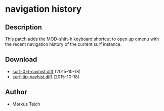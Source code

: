 navigation history
==================

Description
-----------

This patch adds the MOD-shift-h keyboard shortcut to open up dmenu with the
recent navigation history of the current surf instance.

Download
--------

* [surf-0.6-navhist.diff](surf-0.6-navhist.diff) (2015-10-18)
* [surf-tip-navhist.diff](surf-tip-navhist.diff) (2015-10-18)

Author
------

* Markus Teich
